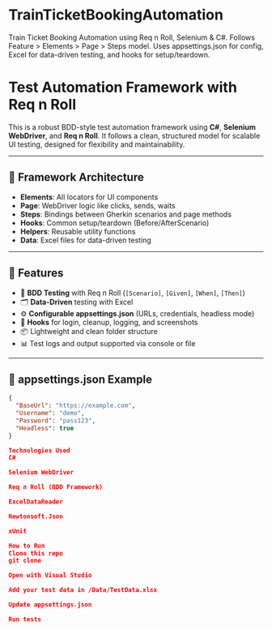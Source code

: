 # TrainTicketBookingAutomation
Train Ticket Booking Automation using Req n Roll, Selenium &amp; C#. Follows Feature > Elements > Page > Steps model. Uses appsettings.json for config, Excel for data-driven testing, and hooks for setup/teardown.

# Test Automation Framework with Req n Roll

This is a robust BDD-style test automation framework using **C#**, **Selenium WebDriver**, and **Req n Roll**. It follows a clean, structured model for scalable UI testing, designed for flexibility and maintainability.

---

## 🔧 Framework Architecture

- **Elements**: All locators for UI components
- **Page**: WebDriver logic like clicks, sends, waits
- **Steps**: Bindings between Gherkin scenarios and page methods
- **Hooks**: Common setup/teardown (Before/AfterScenario)
- **Helpers**: Reusable utility functions
- **Data**: Excel files for data-driven testing

---

## 🚀 Features

- 🧪 **BDD Testing** with Req n Roll (`[Scenario]`, `[Given]`, `[When]`, `[Then]`)
- 🗂️ **Data-Driven** testing with Excel
- ⚙️ **Configurable appsettings.json** (URLs, credentials, headless mode)
- 🧼 **Hooks** for login, cleanup, logging, and screenshots
- 📦 Lightweight and clean folder structure
- 📊 Test logs and output supported via console or file

---

## 📁 appsettings.json Example

```json
{
  "BaseUrl": "https://example.com",
  "Username": "demo",
  "Password": "pass123",
  "Headless": true
}

Technologies Used
C#

Selenium WebDriver

Req n Roll (BDD Framework)

ExcelDataReader

Newtonsoft.Json

xUnit

How to Run
Clone this repo
git clone

Open with Visual Studio

Add your test data in /Data/TestData.xlsx

Update appsettings.json

Run tests
